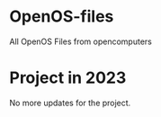 # OpenOS-files
All OpenOS Files from opencomputers
# Project in 2023
No more updates for the project.

